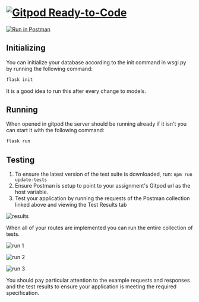 # [![Gitpod Ready-to-Code](https://img.shields.io/badge/Gitpod-Ready--to--Code-blue?logo=gitpod)](https://gitpod.io/#https://github.com/uwidcit/info2602a1)

[![Run in Postman](https://run.pstmn.io/button.svg)](https://documenter.getpostman.com/view/583570/SzRuZCp8?version=latest)

## Initializing

You can initialize your database according to the init command in wsgi.py by running the following command:

```bash
flask init
```

It is a good idea to run this after every change to models.

## Running

When opened in gitpod the server should be running already if it isn't
you can start it with the following command:

```bash
flask run
```

## Testing

1. To ensure the latest version of the test suite is downloaded, run: ```npm run update-tests```
2. Ensure Postman is setup to point to your assignment's Gitpod url as the host variable.
3. Test your application by running the requests of the Postman collection linked above and viewing the Test Results tab

![results](/img/results.png)

When all of your routes are implemented you can run the entire collection of tests.

![run 1](/img/run.png)

![run 2](/img/run2.png)

![run 3](/img/run3.png)

You should pay particular attention to the example requests and responses and the test results to ensure your application is meeting the required specification.
